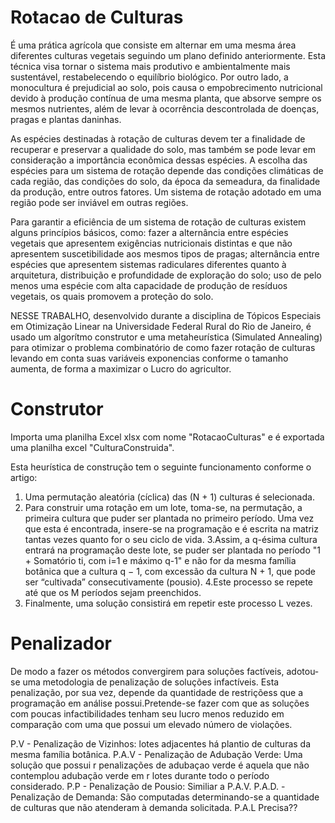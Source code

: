 # Rotacao de Culturas

É uma prática agrícola que consiste em alternar em uma mesma área diferentes culturas vegetais seguindo um plano definido anteriormente. Esta técnica visa tornar o sistema mais produtivo e ambientalmente mais sustentável, restabelecendo o equilíbrio biológico. Por outro lado, a monocultura é prejudicial ao solo, pois causa o empobrecimento nutricional devido à produção contínua de uma mesma planta, que absorve sempre os mesmos nutrientes, além de levar à ocorrência descontrolada de doenças, pragas e plantas daninhas.

As espécies destinadas à rotação de culturas devem ter a finalidade de recuperar e preservar a qualidade do solo, mas também se pode levar em consideração a importância econômica dessas espécies. A escolha das espécies para um sistema de rotação depende das condições climáticas de cada região, das condições do solo, da época da semeadura, da finalidade da produção, entre outros fatores. Um sistema de rotação adotado em uma região pode ser inviável em outras regiões.

Para garantir a eficiência de um sistema de rotação de culturas existem alguns princípios básicos, como: fazer a alternância entre espécies vegetais que apresentem exigências nutricionais distintas e que não apresentem suscetibilidade aos mesmos tipos de pragas; alternância entre espécies que apresentem sistemas radiculares diferentes quanto à arquitetura, distribuição e profundidade de exploração do solo; uso de pelo menos uma espécie com alta capacidade de produção de resíduos vegetais, os quais promovem a proteção do solo.

NESSE TRABALHO, desenvolvido durante a disciplina de Tópicos Especiais em Otimização Linear na Universidade Federal Rural do Rio de Janeiro, é usado um algorítmo construtor e uma metaheurística (Simulated Annealing) para otimizar o problema combinatório de como fazer rotação de culturas levando em conta suas variáveis exponencias conforme o tamanho aumenta, de forma a maximizar o Lucro do agricultor.

# Construtor

Importa uma planilha Excel xlsx com nome "RotacaoCulturas" e é exportada uma planilha excel "CulturaConstruida".

Esta heurística de construção tem o seguinte funcionamento conforme o artigo:
1. Uma permutação aleatória (cíclica) das (N + 1) culturas é selecionada. 
2. Para construir uma rotação em um lote, toma-se, na permutação, a primeira cultura que puder ser plantada no primeiro período. Uma vez que esta é encontrada, insere-se na programação e é escrita na matriz tantas vezes quanto for o seu ciclo de vida.
3.Assim, a q-ésima cultura entrará na programação deste lote, se puder ser plantada no período "1 + Somatório ti, com i=1 e máximo q-1" e não for da mesma família botânica que a cultura q − 1, com excessão da cultura N + 1, que pode ser “cultivada” consecutivamente (pousio).
4.Este processo se repete até que os M períodos sejam preenchidos.
5. Finalmente, uma solução consistirá em repetir este processo L vezes.

# Penalizador <Ainda Falta>
  
De modo a fazer os métodos convergirem para soluções factíveis, adotou-se uma metodologia de penalização de soluções infactíveis. Esta penalização, por sua vez, depende da quantidade de restriçõess que a programação em análise possui.Pretende-se fazer com que as soluções
com poucas infactibilidades tenham seu lucro menos reduzido em comparação com uma que possui um elevado número de violações.

P.V - Penalização de Vizinhos: lotes adjacentes há plantio de culturas da mesma família botânica.
P.A.V - Penalização de Adubação Verde: Uma solução que possui r penalizações de adubaçao verde é aquela que não contemplou adubação verde em r lotes durante todo o período considerado.
P.P - Penalização de Pousio: Similiar a P.A.V.
P.A.D. - Penalização de Demanda: São computadas determinando-se a quantidade de culturas que não atenderam à demanda solicitada.
P.A.L Precisa??




